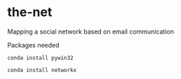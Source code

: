 # the-net
Mapping a social network based on email communication

Packages needed

```conda install pywin32```

```conda install networkx```
